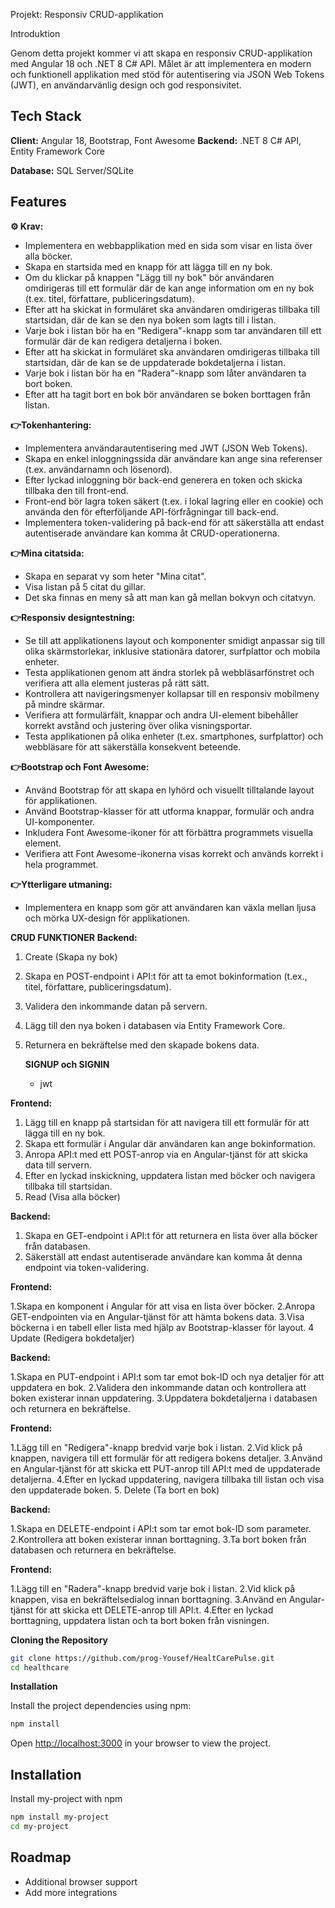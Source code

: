 Projekt: Responsiv CRUD-applikation

Introduktion

Genom detta projekt kommer vi att skapa en responsiv CRUD-applikation med Angular 18 och .NET 8 C# API. Målet är att implementera en modern och funktionell applikation med stöd för autentisering via JSON Web Tokens (JWT), en användarvänlig design och god responsivitet.

## Tech Stack

**Client:** Angular 18, Bootstrap, Font Awesome
**Backend:** .NET 8 C# API, Entity Framework Core

**Database:** SQL Server/SQLite

## Features

**⚙️ Krav:** 

- Implementera en webbapplikation med en sida som visar en lista över alla böcker.
- Skapa en startsida med en knapp för att lägga till en ny bok.
- Om du klickar på knappen "Lägg till ny bok" bör användaren omdirigeras till ett formulär där de kan ange information om en ny bok (t.ex. titel, författare, publiceringsdatum).
- Efter att ha skickat in formuläret ska användaren omdirigeras tillbaka till startsidan, där de kan se den nya boken som lagts till i listan.
- Varje bok i listan bör ha en "Redigera"-knapp som tar användaren till ett formulär där de kan redigera detaljerna i boken.
- Efter att ha skickat in formuläret ska användaren omdirigeras tillbaka till startsidan, där de kan se de uppdaterade bokdetaljerna i listan.
- Varje bok i listan bör ha en "Radera"-knapp som låter användaren ta bort boken.
- Efter att ha tagit bort en bok bör användaren se boken borttagen från listan.


 **👉Tokenhantering:**

- Implementera användarautentisering med JWT (JSON Web Tokens).
- Skapa en enkel inloggningssida där användare kan ange sina referenser (t.ex. användarnamn och lösenord).
- Efter lyckad inloggning bör back-end generera en token och skicka tillbaka den till front-end.
- Front-end bör lagra token säkert (t.ex. i lokal lagring eller en cookie) och använda den för efterföljande API-förfrågningar till back-end.
- Implementera token-validering på back-end för att säkerställa att endast autentiserade användare kan komma åt CRUD-operationerna.

**👉Mina citatsida:**

- Skapa en separat vy som heter "Mina citat".
- Visa listan på 5 citat du gillar.
- Det ska finnas en meny så att man kan gå mellan bokvyn och citatvyn.

**👉Responsiv designtestning:**

- Se till att applikationens layout och komponenter smidigt anpassar sig till olika skärmstorlekar, inklusive stationära datorer, surfplattor och mobila enheter.
- Testa applikationen genom att ändra storlek på webbläsarfönstret och verifiera att alla element justeras på rätt sätt.
- Kontrollera att navigeringsmenyer kollapsar till en responsiv mobilmeny på mindre skärmar.
- Verifiera att formulärfält, knappar och andra UI-element bibehåller korrekt avstånd och justering över olika visningsportar.
- Testa applikationen på olika enheter (t.ex. smartphones, surfplattor) och webbläsare för att säkerställa konsekvent beteende.

**👉Bootstrap och Font Awesome:**

- Använd Bootstrap för att skapa en lyhörd och visuellt tilltalande layout för applikationen.
- Använd Bootstrap-klasser för att utforma knappar, formulär och andra UI-komponenter.
- Inkludera Font Awesome-ikoner för att förbättra programmets visuella element.
- Verifiera att Font Awesome-ikonerna visas korrekt och används korrekt i hela programmet.

**👉Ytterligare utmaning:**

- Implementera en knapp som gör att användaren kan växla mellan ljusa och mörka UX-design för applikationen.



**CRUD FUNKTIONER**
**Backend:**
1. Create (Skapa ny bok)
2. Skapa en POST-endpoint i API:t för att ta emot bokinformation (t.ex., titel, författare, publiceringsdatum).
3. Validera den inkommande datan på servern.
4. Lägg till den nya boken i databasen via Entity Framework Core.
5. Returnera en bekräftelse med den skapade bokens data.

   **SIGNUP och SIGNIN**
   - jwt

**Frontend:**

1. Lägg till en knapp på startsidan för att navigera till ett formulär för att lägga till en ny bok.
2. Skapa ett formulär i Angular där användaren kan ange bokinformation.
3. Anropa API:t med ett POST-anrop via en Angular-tjänst för att skicka data till servern.
4. Efter en lyckad inskickning, uppdatera listan med böcker och navigera tillbaka till startsidan.
5. Read (Visa alla böcker)

**Backend:**

1. Skapa en GET-endpoint i API:t för att returnera en lista över alla böcker från databasen.
2. Säkerställ att endast autentiserade användare kan komma åt denna endpoint via token-validering.

**Frontend:**

1.Skapa en komponent i Angular för att visa en lista över böcker.
2.Anropa GET-endpointen via en Angular-tjänst för att hämta bokens data.
3.Visa böckerna i en tabell eller lista med hjälp av Bootstrap-klasser för layout.
4 Update (Redigera bokdetaljer)

**Backend:**

1.Skapa en PUT-endpoint i API:t som tar emot bok-ID och nya detaljer för att uppdatera en bok.
2.Validera den inkommande datan och kontrollera att boken existerar innan uppdatering.
3.Uppdatera bokdetaljerna i databasen och returnera en bekräftelse.

**Frontend:**

1.Lägg till en "Redigera"-knapp bredvid varje bok i listan.
2.Vid klick på knappen, navigera till ett formulär för att redigera bokens detaljer.
3.Använd en Angular-tjänst för att skicka ett PUT-anrop till API:t med de uppdaterade detaljerna.
4.Efter en lyckad uppdatering, navigera tillbaka till listan och visa den uppdaterade boken.
5. Delete (Ta bort en bok)

**Backend:**

1.Skapa en DELETE-endpoint i API:t som tar emot bok-ID som parameter.
2.Kontrollera att boken existerar innan borttagning.
3.Ta bort boken från databasen och returnera en bekräftelse.

**Frontend:**

1.Lägg till en "Radera"-knapp bredvid varje bok i listan.
2.Vid klick på knappen, visa en bekräftelsedialog innan borttagning.
3.Använd en Angular-tjänst för att skicka ett DELETE-anrop till API:t.
4.Efter en lyckad borttagning, uppdatera listan och ta bort boken från visningen.


**Cloning the Repository**

```bash
git clone https://github.com/prog-Yousef/HealtCarePulse.git
cd healthcare
```

**Installation**

Install the project dependencies using npm:

```bash
npm install
```


Open [http://localhost:3000](http://localhost:3000) in your browser to view the project.


## Installation

Install my-project with npm

```bash
npm install my-project
cd my-project
```

## Roadmap

- Additional browser support
- Add more integrations
